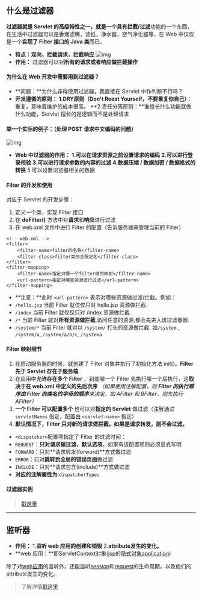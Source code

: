 ## 什么是过滤器

**过滤器就是 Servlet 的高级特性之一，**就是一个具有**拦截/过滤**功能的一个东西，在生活中过滤器可以是香烟滤嘴，滤纸，净水器，空气净化器等，在 Web 中仅仅是一个**实现了 Filter 接口的 Java 类**而已。

- **特点：双向，拦截请求，拦截响应**
  ![img](https://upload-images.jianshu.io/upload_images/7896890-e6d2758438da6a6f.png?imageMogr2/auto-orient/strip%7CimageView2/2/w/1240)
- **作用：**
  过滤器可以对**所有的请求或者响应做拦截操作**

#### 为什么在 Web 开发中需要用到过滤器？

- **问题：**为什么非得使用过滤器，我直接在 Servlet 中作判断不行吗？
- **开发遵循的原则：**
  **1.DRY原则（Don't Reeat Yourself，不要重复你自己）**：重复，意味着维护的成本很高。
  **2.责任分离原则：**谁擅长什么功能就做什么功能，Servlet 擅长的是逻辑而不是处理请求

#### 举一个实际的例子：（处理 POST 请求中文编码的问题）

![img](https://upload-images.jianshu.io/upload_images/7896890-b2d6af2506b2f548.png?imageMogr2/auto-orient/strip%7CimageView2/2/w/1240)

- **Web 中过滤器的作用：**
  **1.可以在请求资源之前设置请求的编码**
  **2.可以进行登录校验**
  **3.可以进行请求参数的内容的过滤**
  **4.数据压缩 / 数据加密 / 数据格式的转换**
  5.可以设置浏览器相关的数据

#### Filter 的开发和使用

对应于 Servlet 的开发步骤：

1. 定义一个类，实现 Filter 接口
2. 在 **doFilter()** 方法中对**请求**和**响应**进行过滤
3. 在 web.xml 文件中进行 Filter 的配置（告诉服务器来管理当前的 Filter）

```
<!-- web.xml -->
<filter>
    <filter-name>filter的名称</filter-name>
    <filter-class>filter类的全限定名</filter-class>
</filter>
<filter-mapping>
    <filter-name>指定对哪一个filter做的映射</filter-name>
    <url-pattern>指定对哪些资源进行过滤</url-pattern>
</filter-mapping>
```

- **注意：**此时 `<url-pattern>` 表示对哪些资源做过滤/拦截。例如：
- `/hello.jsp`
  当前 Filter 就仅仅只对 hello.jsp 资源做拦截.
- `/index`
  当前 Filter 就仅仅只对 /index 资源做拦截.
- `/*`
  当前 Filter 就对**所有资源做拦截**.访问任意的资源,都会先进入该过滤器器.
- `/system/*`
  当前 Filter 就对以 `/system/` 打头的资源做拦截.
  如`/system` , `/system/a`, `/system/a/b/c`, `/systema`

#### Filter 映射细节

1. 在启动服务器的时候，就创建了 Filter 对象并执行了初始化方法 init()。**Filter 先于 Servlet 存在于服务端**
2. 在应用中**允许存在多个 Filter** ，到底哪一个 Filter 先执行哪一个后执行，这**取决于在 web.xml 中定义的先后次序** *（如果使用注解配置，则 **Filter 的执行顺序由 Filter 的类名的字母的顺序**来决定，如 AFilter 和 BFilter，则先执行 AFilter）*
3. **一个 Filter 可以配置多个 <url-pattern>** 也可以对**指定的 Servlet** 做过滤（注解通过 `servletNames` 指定，配置由 `<servlet-name>` 指定）
4. **默认情况下，Filter 只对新的请求做拦截，如果是请求转发，则不会过滤。**

- `<dispatcher>`配置项指定了 Filter 的过滤时间：
- `REQUEST`：**只对请求做过滤，默认选项**，如果有该配置项则必须显式写明
- `FORWARD`：只对**请求转发(forword)**方式做过滤
- `ERROR`：只对**跳转到全局的错误页面**做过滤
- `INCLUDE`：只对**请求包含(include)**方式做过滤
- **对应的注解属性为:**`dispatcherTypes`

#### 过滤器实例

> [戳这里](https://mp.weixin.qq.com/s?__biz=MzI4Njg5MDA5NA==&mid=2247483718&idx=3&sn=d63a56a3bdafa2df90178503e4d16d9d&chksm=ebd74047dca0c951eb72b5eb85553e513bd005318ee8c6ff9777d382581f0b352b2acdecf6fe#rd)

------

## 监听器

- **作用：**
  1.**监听 web 应用的创建和销毁**
  2.**attribute发生的变化。**
- **web 应用：**即ServletContext对象(jsp的[隐式对象application](http://how2j.cn/k/jsp/jsp-object/580.html))

除了对[web应用](http://how2j.cn/k/listener/listener-context/605.html)的监听外，还能监听[session](http://how2j.cn/k/listener/listener-session/606.html)和[request](http://how2j.cn/k/listener/listener-request/607.html)的生命周期，以及他们的attribute发生的变化。

> 了解详情[戳这里](http://how2j.cn/k/listener/listener-tutorials/604.html)